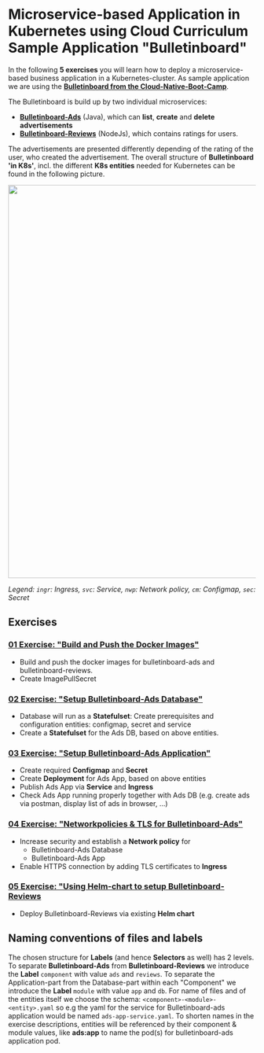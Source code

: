 # Microservice-based Application in Kubernetes using Cloud Curriculum Sample Application "Bulletinboard"

In the following **5 exercises** you will learn how to deploy a microservice-based business application in a Kubernetes-cluster. 
As sample application we are using the **[Bulletinboard from the Cloud-Native-Boot-Camp](https://github.wdf.sap.corp/cloud-native-bootcamp/info)**. 

The Bulletinboard is build up by two individual microservices:
- **[Bulletinboard-Ads](https://github.wdf.sap.corp/cloud-native-bootcamp/bulletinboard-ads-java)** (Java), which can **list**, **create** and **delete advertisements**
- **[Bulletinboard-Reviews](https://github.wdf.sap.corp/cloud-native-bootcamp/bulletinboard-reviews-nodejs)** (NodeJs), which contains ratings for users.

The advertisements are presented differently depending of the rating of the user, who created the advertisement.
The overall structure of **Bulletinboard 'in K8s'**, incl. the different **K8s entities** needed for Kubernetes can be found in the following picture.

<img src="images/k8s-bulletinboard-target-picture-detail-3.png" width="800" />

_Legend: `ingr`: Ingress, `svc`: Service, `nwp`: Network policy, `cm`: Configmap, `sec`: Secret_

## Exercises

### [01 Exercise: "Build and Push the Docker Images"](exercise_01_make_images_available.md)
- Build and push the docker images for bulletinboard-ads and bulletinboard-reviews.
- Create ImagePullSecret

### [02 Exercise: "Setup Bulletinboard-Ads Database"](exercise_02_ads_db.md)
- Database will run as a **Statefulset**: Create prerequisites and configuration entities: configmap, secret and service
- Create a **Statefulset** for the Ads DB, based on above entities.

### [03 Exercise: "Setup Bulletinboard-Ads Application"](exercise_03_ads_app.md)
- Create required **Configmap** and **Secret**
- Create **Deployment** for Ads App, based on above entities
- Publish Ads App via **Service** and **Ingress**
- Check Ads App running properly together with Ads DB (e.g. create ads via postman, display list of ads in browser, ...)

### [04 Exercise: "Networkpolicies & TLS for Bulletinboard-Ads"](exercise_04_networkpolicies_and_certificate.md)
- Increase security and establish a **Network policy** for
  - Bulletinboard-Ads Database
  - Bulletinboard-Ads App
- Enable HTTPS connection by adding TLS certificates to **Ingress**

### [05 Exercise: "Using Helm-chart to setup Bulletinboard-Reviews](exercise_05_reviews_as_helm_chart.md)
- Deploy Bulletinboard-Reviews via existing **Helm chart**

## Naming conventions of files and labels 
The chosen structure for **Labels** (and hence **Selectors** as well) has 2 levels.
To separate **Bulletinboard-Ads** from **Bulletinboard-Reviews** we introduce the **Label** `component` with value `ads` and `reviews`.
To separate the Application-part from the Database-part within each "Component" we introduce the **Label** `module` with value `app` and `db`.
For name of files and of the entities itself we choose the schema: `<component>-<module>-<entity>.yaml` so e.g the yaml for the service for Bulletinboard-ads application would be named `ads-app-service.yaml`.
To shorten names in the exercise descriptions, entities will be referenced by their component & module values, like __ads:app__ to name the pod(s) for bulletinboard-ads application pod.
